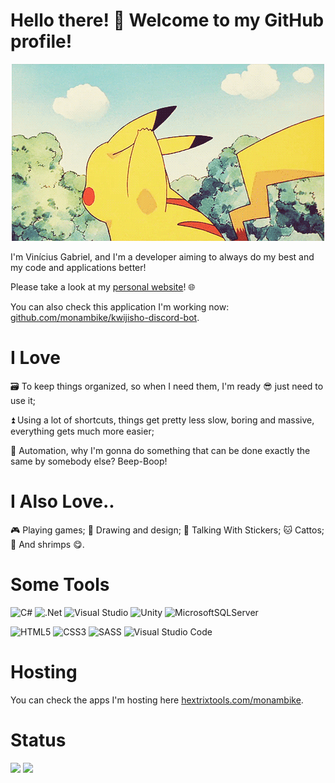 # Hello there! 👋 Welcome to my GitHub profile!

<p align="center">
  <img src="images/pikachu-hello.gif">
</p>

I'm Vinícius Gabriel, and I'm a developer aiming to always do my best and my code and applications better!

Please take a look at my [personal website](https://monambike.com)! 🌐

You can also check this application I'm working now: [github.com/monambike/kwijisho-discord-bot](https://github.com/monambike/kwijisho-discord-bot).

# I Love

🗃️ To keep things organized, so when I need them, I'm ready 😎 just need to use it;

⏫ Using a lot of shortcuts, things get pretty less slow, boring and massive, everything gets much more easier;

🤖 Automation, why I'm gonna do something that can be done exactly the same by somebody else? Beep-Boop!

# I Also Love..

🎮 Playing games; 🎨 Drawing and design; 💫 Talking With Stickers; 🐱 Cattos; 🦐 And shrimps 😋.

# Some Tools
![C#](https://img.shields.io/badge/c%23-%23239120.svg?style=for-the-badge&logo=csharp&logoColor=white)
![.Net](https://img.shields.io/badge/.NET-5C2D91?style=for-the-badge&logo=.net&logoColor=white)
![Visual Studio](https://img.shields.io/badge/Visual%20Studio-5C2D91.svg?style=for-the-badge&logo=visual-studio&logoColor=white)
![Unity](https://img.shields.io/badge/unity-%23000000.svg?style=for-the-badge&logo=unity&logoColor=white)
![MicrosoftSQLServer](https://img.shields.io/badge/Microsoft%20SQL%20Server-CC2927?style=for-the-badge&logo=microsoft%20sql%20server&logoColor=white)

![HTML5](https://img.shields.io/badge/html5-%23E34F26.svg?style=for-the-badge&logo=html5&logoColor=white)
![CSS3](https://img.shields.io/badge/css3-%231572B6.svg?style=for-the-badge&logo=css3&logoColor=white)
![SASS](https://img.shields.io/badge/SASS-hotpink.svg?style=for-the-badge&logo=SASS&logoColor=white)
![Visual Studio Code](https://img.shields.io/badge/Visual%20Studio%20Code-0078d7.svg?style=for-the-badge&logo=visual-studio-code&logoColor=white)

# Hosting

You can check the apps I'm hosting here [hextrixtools.com/monambike](https://hetrixtools.com/r/220008888baf966a9ec258e0b0105df2/).

# Status

<div>
  <img height="180px" src="https://github-readme-stats.vercel.app/api?username=monambike&hide=contribs&show_icons=true&theme=transparent&rank_icon=github">
  <img height="180px" src="https://github-readme-stats.vercel.app/api/top-langs/?username=monambike&layout=compact&theme=transparent&exclude_repo=ouroweb-icons-storage,project-hanabi-web,educational-and-research-code-snippets,kwijisho-discord-bot-legacy,diversao-inclusiva,doce-do-bom-mobile,clock-in-tracker,monambike-blog">
</div>
